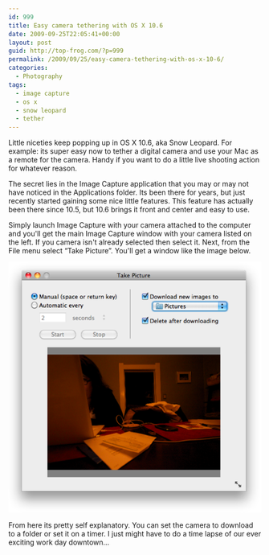 ```yaml
---
id: 999
title: Easy camera tethering with OS X 10.6
date: 2009-09-25T22:05:41+00:00
layout: post
guid: http://top-frog.com/?p=999
permalink: /2009/09/25/easy-camera-tethering-with-os-x-10-6/
categories:
  - Photography
tags:
  - image capture
  - os x
  - snow leopard
  - tether
---
```

Little niceties keep popping up in OS X 10.6, aka Snow Leopard. For example: its super easy now to tether a digital camera and use your Mac as a remote for the camera. Handy if you want to do a little live shooting action for whatever reason.

The secret lies in the Image Capture application that you may or may not have noticed in the Applications folder. Its been there for years, but just recently started gaining some nice little features. This feature has actually been there since 10.5, but 10.6 brings it front and center and easy to use.

Simply launch Image Capture with your camera attached to the computer and you'll get the main Image Capture window with your camera listed on the left. If you camera isn't already selected then select it. Next, from the File menu select &#8220;Take Picture&#8221;. You'll get a window like the image below. 

<img class="oversize" src="/assets/articles/image-capture-2.png" alt="OS X Image Capture Live Capture" title="image-capture" />

From here its pretty self explanatory. You can set the camera to download to a folder or set it on a timer. I just might have to do a time lapse of our ever exciting work day downtown…